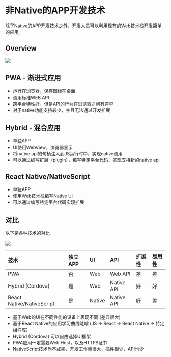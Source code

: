 # 非Native的APP开发技术

除了Native的APP开发技术之外，开发人员可以利用现有的Web技术栈开发简单的应用。

## Overview

![](https://on-img.com/chart_image/5a3b1775e4b0909c1a9b9643.png)

## PWA - 渐进式应用

* 运行在浏览器，保存图标在桌面
* 调用标准WEB API
* 跨平台特性好，但是API的行为在浏览器之间有差异
* 对于native功能支持较少，并且无法通过开发扩展

## Hybrid - 混合应用

* 单独APP
* UI使用WebView，浏览器显示
* 将native api的句柄注入到JS运行时中，实现native调用
* 可以通过编写扩展（plugin），编写特定平台代码，实现支持新的native api

## React Native/NativeScript

* 单独APP
* 使用Web技术栈编写Native UI
* 可以通过编写特定平台代码实现扩展

## 对比

以下是各种技术的对比

![](http://on-img.com/chart_image/5a3c979ce4b0bf89b8536e54.png)

| 技术                      | 独立APP | UI     | API        | 扩展性 | 易用性 |
|:--------------------------|:--------|:-------|:-----------|:-------|:-------|
| PWA                       | 否      | Web    | Web API    | 差     | 差     |
| Hybrid (Cordova)          | 是      | Web    | Native API | 好     | 好     |
| React Native/NativeScript | 是      | Native | Native API | 好     | 差     |

* 基于Web的UI在不同性能的设备上表现不同 (差异很大)
* 基于React Native的应用学习曲线陡峭 (JS -> React -> React Native -> 特定组件库)
* Hybrid (Cordova) 可以自由选择UI框架
* PWA应用一定需要Web Host，以及HTTPS证书
* NativeScript技术尚不成熟，开发工作量很大，插件很少，API也少